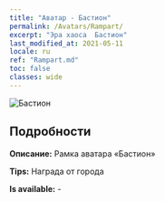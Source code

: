 ```yaml
---
title: "Аватар - Бастион"
permalink: /Avatars/Rampart/
excerpt: "Эра хаоса  Бастион"
last_modified_at: 2021-05-11
locale: ru
ref: "Rampart.md"
toc: false
classes: wide
---
```

 ![Бастион](/images/a/avatarFrame_12.png)

## Подробности

 **Описание:** Рамка аватара «Бастион» 

 **Tips:** Награда от города 

 **Is available:**  - 

